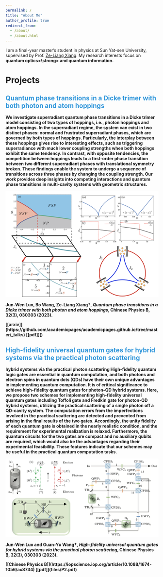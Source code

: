 ```yaml
---
permalink: /
title: "About Me"
author_profile: true
redirect_from: 
  - /about/
  - /about.html
---
```


I am a final-year master’s student in physics at Sun Yat-sen University, supervised by Prof. [Ze-Liang Xiang](https://scholar.google.co.jp/citations?user=akB8u4sAAAAJ&hl=en&oi=ao). My research interests focus on <strong>quantum optics<\strong> and quantum information.

Projects
======
## <span style="color:#3498db;">Quantum phase transitions in a Dicke trimer with both photon and atom hoppings</span>
We investigate superradiant quantum phase transitions in a Dicke trimer model consisting of two types of hoppings, i.e., photon hoppings and atom hoppings. In the superradiant regime, the system can exist in two distinct phases: normal and frustrated superradiant phases, which are governed by both types of hoppings. Particularly, the interplay between these hoppings gives rise to interesting effects, such as triggering superradiance with much lower coupling strengths when both hoppings exhibit the same tendency. In contrast, with opposite tendencies, the competition between hoppings leads to a first-order phase transition between two different superradiant phases with translational symmetry broken. These findings enable the system to undergo a sequence of transitions across three phases by changing the coupling strength. Our work provides deep insights into competing interactions and quantum phase transitions in multi-cavity systems with geometric structures.

![Project Image](images/Project_3.png)
<p>
  <strong>Jun-Wen Luo</strong>, Bo Wang, Ze-Liang Xiang&#8224;,  
  <em>Quantum phase transitions in a Dicke trimer with both photon and atom hoppings</em>,  
 Chinese Physics B, 32(3), 030303 (2023).
</p>
[[arxiv]](https://github.com/academicpages/academicpages.github.io/tree/master/_talks) [[pdf]]()


## <span style="color:#3498db;">High-fidelity universal quantum gates for hybrid systems via the practical photon scattering
hybrid systems via the practical photon scattering</span>
High-fidelity quantum logic gates are essential in quantum computation, and both photons and electron spins in quantum dots (QDs) have their own unique advantages in implementing quantum computation. It is of critical significance to achieve high-fidelity quantum gates for photon-QD hybrid systems. Here, we propose two schemes for implementing high-fidelity universal quantum gates including Toffoli gate and Fredkin gate for photon-QD hybrid systems, utilizing the practical scattering of a single photon off a QD-cavity system. The computation errors from the imperfections involved in the practical scattering are detected and prevented from arising in the final results of the two gates. Accordingly, the unity fidelity of each quantum gate is obtained in the nearly realistic condition, and the requirement for experimental realization is relaxed. Furthermore, the quantum circuits for the two gates are compact and no auxiliary qubits are required, which would also be the advantages regarding their experimental feasibility. These features indicate that our schemes may be useful in the practical quantum computation tasks.

![Project Image](images/Project_4.png)
<p>
  <strong>Jun-Wen Luo</strong> and Guan-Yu Wang&#8224;,  
  <em>High-fidelity universal quantum gates for hybrid systems via the practical photon scattering</em>,  
 Chinese Physics B, 32(3), 030303 (2023).
</p>
[[Chinese Physics B]](https://iopscience.iop.org/article/10.1088/1674-1056/ac8734) [[pdf]](files/P2.pdf) 

